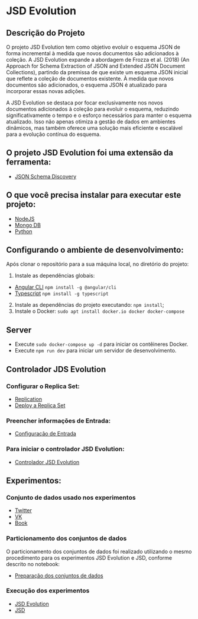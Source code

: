 # JSD Evolution

## Descrição do Projeto
O projeto JSD Evolution tem como objetivo evoluir o esquema JSON de forma incremental à medida que novos documentos são adicionados à coleção. A JSD Evolution expande a abordagem de Frozza et al. (2018) (An Approach for Schema Extraction of JSON and Extended JSON Document Collections), partindo da premissa de que existe um esquema JSON inicial que reflete a coleção de documentos existente. À medida que novos documentos são adicionados, o esquema JSON é atualizado para incorporar essas novas adições.

A JSD Evolution se destaca por focar exclusivamente nos novos documentos adicionados à coleção para evoluir o esquema, reduzindo significativamente o tempo e o esforço necessários para manter o esquema atualizado. Isso não apenas otimiza a gestão de dados em ambientes dinâmicos, mas também oferece uma solução mais eficiente e escalável para a evolução contínua do esquema.

## O projeto JSD Evolution foi uma extensão da ferramenta: 
* [JSON Schema Discovery](https://github.com/feekosta/JSONSchemaDiscovery.git)

## O que você precisa instalar para executar este projeto:
* [NodeJS](http://nodejs.org)
* [Mongo DB](https://www.mongodb.org)
* [Python](https://www.python.org)

## Configurando o ambiente de desenvolvimento:

Após clonar o repositório para a sua máquina local, no diretório do projeto:
1. Instale as dependências globais:
* [Angular CLI](https://cli.angular.io/) `npm install -g @angular/cli`
* [Typescript](https://www.typescriptlang.org/) `npm install -g typescript`

2. Instale as dependências do projeto executando: `npm install`;
3. Instale o Docker: `sudo apt install docker.io docker docker-compose`

## Server
* Execute `sudo docker-compose up -d` para iniciar os contêineres Docker.
* Execute `npm run dev` para iniciar um servidor de desenvolvimento.

## Controlador JDS Evolution
### Configurar o Replica Set:
* [Replication](https://www.mongodb.com/docs/manual/replication/)
* [Deploy a Replica Set](https://www.mongodb.com/docs/manual/tutorial/deploy-replica-set/)
  
### Preencher informações de Entrada:
* [Configuração de Entrada](Controlador/config.json)
  
### Para iniciar o controlador JSD Evolution:
* [Controlador JSD Evolution](Controlador/Controlador_JSD_Evolution.ipynb)

## Experimentos:

### Conjunto de dados usado nos experimentos
* [Twitter](https://www.kaggle.com/datasets/borisch/russian-election-2018-twitter)
* [VK](https://www.kaggle.com/datasets/borisch/russian-election-2018-vkcom-user-activity)
* [Book](https://www.kaggle.com/datasets/opalskies/large-books-metadata-dataset-50-mill-entries)

### Particionamento dos conjuntos de dados
O particionamento dos conjuntos de dados foi realizado utilizando o mesmo procedimento para os experimentos JSD Evolution e JSD, conforme descrito no notebook:
* [Preparação dos conjuntos de dados](https://github.com/Eleonilia/JSD-Evolution/blob/main/Experimentos/preparacao_conjuntos_DB.ipynb)

### Execução dos experimentos
* [JSD Evolution](Experimentos/Experimentos_JSD_Evolution.ipynb) 
* [JSD](Experimentos/Experimentos_JSD.ipynb)


